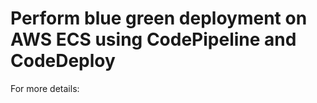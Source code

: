 # Perform blue green deployment on AWS ECS using CodePipeline and CodeDeploy  

For more details: 

